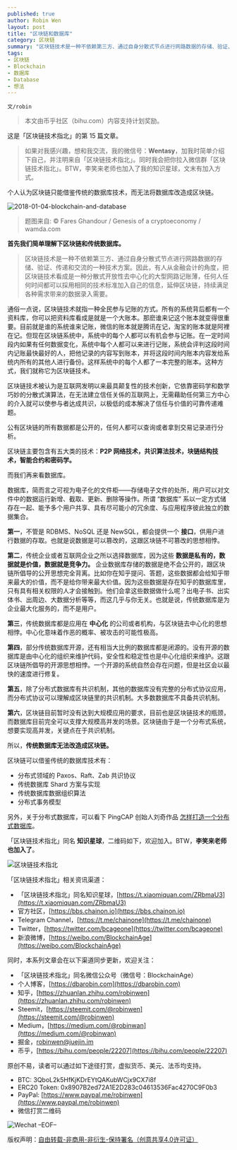```yaml
---
published: true
author: Robin Wen
layout: post
title: "区块链和数据库"
category: 区块链
summary: "区块链技术是一种不依赖第三方、通过自身分散式节点进行网路数据的存储、验证、传递和交流的一种技术方案。因此，有人从金融会计的角度，把区块链技术看成是一种分散式开放性去中心化的大型网路记账薄，任何人任何时间都可以採用相同的技术标准加入自己的信息，延伸区块链，持续满足各种需求带来的数据录入需要。数据库，简而言之可视为电子化的文件柜——存储电子文件的处所，用户可以对文件中的数据运行新增、截取、更新、删除等操作。所谓 “数据库” 系以一定方式储存在一起、能予多个用户共享、具有尽可能小的冗余度、与应用程序彼此独立的数据集合。传统数据库无法改造成区块链。区块链可以借鉴传统的数据库技术有：分布式领域的 Paxos、Raft、Zab 共识协议、传统数据库 Shard 方案与实现、传统数据库数据组织算法、分布式事务模型。"
tags:
- 区块链
- Blockchain
- 数据库
- Database
- 想法
---
```


`文/robin`

> 本文由币乎社区（bihu.com）内容支持计划奖励。

这是「区块链技术指北」的第 15 篇文章。

> 如果对我感兴趣，想和我交流，我的微信号：**Wentasy**，加我时简单介绍下自己，并注明来自「区块链技术指北」。同时我会把你拉入微信群「区块链技术指北」。BTW，李笑来老师也加入了我的知识星球，文末有加入方式。

个人认为区块链只能借鉴传统的数据库技术，而无法将数据库改造成区块链。

![2018-01-04-blockchain-and-database](https://cdn.dbarobin.com/lOS8SzA.jpg)

> 题图来自: © Fares Ghandour / Genesis of a cryptoeconomy / wamda.com

**首先我们简单理解下区块链和传统数据库。**

> 区块链技术是一种不依赖第三方、通过自身分散式节点进行网路数据的存储、验证、传递和交流的一种技术方案。因此，有人从金融会计的角度，把区块链技术看成是一种分散式开放性去中心化的大型网路记账薄，任何人任何时间都可以採用相同的技术标准加入自己的信息，延伸区块链，持续满足各种需求带来的数据录入需要。

通俗一点说，区块链技术就指一种全民参与记账的方式。所有的系统背后都有一个资料库，你可以把资料库看成是就是一个大账本。那麽谁来记这个账本就变得很重要。目前就是谁的系统谁来记账，微信的账本就是腾讯在记，淘宝的账本就是阿裡在记。但现在区块链系统中，系统中的每个人都可以有机会参与记账。在一定时间段内如果有任何数据变化，系统中每个人都可以来进行记账，系统会评判这段时间内记账最快最好的人，把他记录的内容写到账本，并将这段时间内账本内容发给系统内所有的其他人进行备份。这样系统中的每个人都了一本完整的账本。这种方式，我们就称它为区块链技术。

区块链技术被认为是互联网发明以来最具颠复性的技术创新，它依靠密码学和数学巧妙的分散式演算法，在无法建立信任关係的互联网上，无需藉助任何第三方中心的介入就可以使参与者达成共识，以极低的成本解决了信任与价值的可靠传递难题。

公有区块链的所有数据都是公开的，任何人都可以查询或者拿到交易记录进行分析。

区块链主要包含有五大类的技术：**P2P 网络技术，共识算法技术，块链结构技术，智能合约和密码学。**

而我们再来看数据库。

数据库，简而言之可视为电子化的文件柜——存储电子文件的处所，用户可以对文件中的数据运行新增、截取、更新、删除等操作。所谓 “数据库” 系以一定方式储存在一起、能予多个用户共享、具有尽可能小的冗余度、与应用程序彼此独立的数据集合。

**第一**，不管是 RDBMS、NoSQL 还是 NewSQL，都会提供一个 **接口**，供用户进行数据的存取。也就是说数据是可以篡改的，这跟区块链不可篡改的思想相悖。

**第二**，传统企业或者互联网企业之所以选择数据库，因为这些 **数据是私有的，数据就是价值，数据就是竞争力。** 企业数据库存储的数据是绝不会公开的，跟区块链所倡导的公开思想完全背离。比如你在知乎提问、答题，这些数据都会给知乎带来最大的价值，而不是给你带来最大价值。因为这些数据是存在知乎的数据库里，只有具有相关权限的人才会接触到。他们会拿这些数据做什么呢？出电子书、出实体书、出周边、大数据分析等等，而这几乎与你无关。也就是说，传统数据库是为企业最大化服务的，而不是用户。

**第三**，传统数据库都是应用在 **中心化** 的公司或者机构，与区块链去中心化的思想相悖。中心化意味着作恶的概率、被攻击的可能性极高。

**第四**，部分传统数据库开源，还有相当大比例的数据库都是闭源的。没有开源的数据库是由中心化的组织来维护代码，安全性和稳定性也是中心化组织来维护。这跟区块链所倡导的开源思想相悖。一个开源的系统自然会存在问题，但是社区会以最快的速度进行修复。

**第五**，除了分布式数据库有共识机制，其他的数据库没有完整的分布式协议应用，而分布式协议可以理解成区块链里的共识机制。大多数数据库不具备共识机制。

**第六**，区块链目前暂时没有达到大规模应用的要求，目前也是区块链技术的瓶颈，而数据库目前完全可以支撑大规模高并发的场景。区块链由于是一个分布式系统，想要实现高并发，关键点在于共识机制。

所以，**传统数据库无法改造成区块链。**

区块链可以借鉴传统的数据库技术有：

* 分布式领域的 Paxos、Raft、Zab 共识协议
* 传统数据库 Shard 方案与实现
* 传统数据库数据组织算法
* 分布式事务模型

另外，关于分布式数据库，可以看下 PingCAP 创始人刘奇作品 [怎样打造一个分布式数据库](http://www.infoq.com/cn/articles/how-to-build-a-distributed-database)。

「区块链技术指北」同名 **知识星球**，二维码如下，欢迎加入。BTW，**李笑来老师也加入了**。

![区块链技术指北](https://cdn.dbarobin.com/pQxlDqF.jpg)

「区块链技术指北」相关资讯渠道：

* 「区块链技术指北」同名知识星球，[https://t.xiaomiquan.com/ZRbmaU3](https://t.xiaomiquan.com/ZRbmaU3)
* 官方社区，[https://bbs.chainon.io](https://bbs.chainon.io)
* Telegram Channel，[https://t.me/chainone](https://t.me/chainone)
* Twitter，[https://twitter.com/bcageone](https://twitter.com/bcageone)
* 新浪微博，[https://weibo.com/BlockchainAge](https://weibo.com/BlockchainAge)

同时，本系列文章会在以下渠道同步更新，欢迎关注：

* 「区块链技术指北」同名微信公众号（微信号：BlockchainAge）
* 个人博客，[https://dbarobin.com](https://dbarobin.com)
* 知乎，[https://zhuanlan.zhihu.com/robinwen](https://zhuanlan.zhihu.com/robinwen)
* Steemit，[https://steemit.com/@robinwen](https://steemit.com/@robinwen)
* Medium，[https://medium.com/@robinwan](https://medium.com/@robinwan)
* 掘金，[robinwen@juejin.im](https://juejin.im/user/5673ccae60b2260ee435f89a/posts)
* 币乎，[https://bihu.com/people/22207](https://bihu.com/people/22207)

原创不易，读者可以通过如下途径打赏，虚拟货币、美元、法币均支持。

* BTC: 3QboL2k5HfKjKDrEYtQAKubWCjx9CX7i8f
* ERC20 Token: 0x8907B2ed72A1E2D283c04613536Fac4270C9F0b3
* PayPal: [https://www.paypal.me/robinwen](https://www.paypal.me/robinwen)
* 微信打赏二维码

![Wechat](https://cdn.dbarobin.com/SzoNl5b.jpg)
–EOF–

版权声明：[自由转载-非商用-非衍生-保持署名（创意共享4.0许可证）](http://creativecommons.org/licenses/by-nc-nd/4.0/deed.zh)
